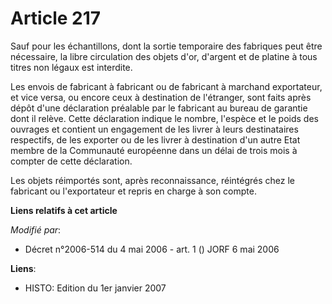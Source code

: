# Article 217

Sauf pour les échantillons, dont la sortie temporaire des fabriques peut être nécessaire, la libre circulation des objets
d'or, d'argent et de platine à tous titres non légaux est interdite.

Les envois de fabricant à fabricant ou de fabricant à marchand exportateur, et vice versa, ou encore ceux à destination de
l'étranger, sont faits après dépôt d'une déclaration préalable par le fabricant au bureau de garantie dont il relève. Cette
déclaration indique le nombre, l'espèce et le poids des ouvrages et contient un engagement de les livrer à leurs
destinataires respectifs, de les exporter ou de les livrer à destination d'un autre Etat membre de la Communauté européenne
dans un délai de trois mois à compter de cette déclaration.

Les objets réimportés sont, après reconnaissance, réintégrés chez le fabricant ou l'exportateur et repris en charge à son
compte.

**Liens relatifs à cet article**

_Modifié par_:

  - Décret n°2006-514 du 4 mai 2006 - art. 1 () JORF 6 mai 2006

**Liens**:

  - HISTO: Edition du 1er janvier 2007
